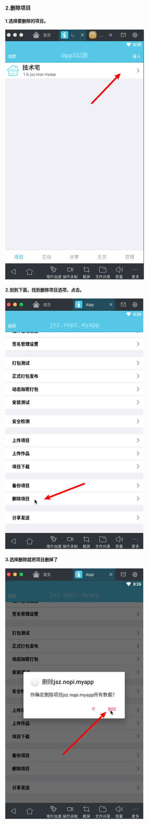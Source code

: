 ### 2.删除项目

#### 1.选择要删除的项目。
![title](https://raw.githubusercontent.com/JSZNopi/JSZImage/master/gitnote/2019/10/31/0-1572525620425.png)

#### 2.划到下面，找到删除项目选项，点击。
![title](https://raw.githubusercontent.com/JSZNopi/JSZImage/master/gitnote/2019/10/31/1-1572525675878.png)

#### 3.选择删除就把项目删掉了
![title](https://raw.githubusercontent.com/JSZNopi/JSZImage/master/gitnote/2019/10/31/2-1572525718292.png)